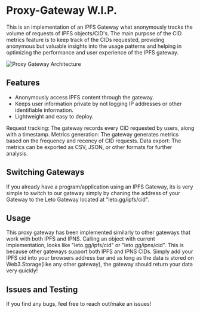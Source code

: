 # Proxy-Gateway W.I.P.

This is an implementation of an IPFS Gateway what anonymously tracks the volume of requests of IPFS objects/CID's. 
The main purpose of the CID metrics feature is to keep track of the CIDs requested, providing anonymous but valuable insights into the usage patterns and helping in optimizing the performance and user experience of the IPFS gateway.

![Proxy Gateway Architecture](https://user-images.githubusercontent.com/30084404/225565389-d78d75a7-7ee7-44c8-8ece-3793928c0f30.png)




## Features

- Anonymously access IPFS content through the gateway.
- Keeps user information private by not logging IP addresses or other identifiable information.
- Lightweight and easy to deploy.

Request tracking: The gateway records every CID requested by users, along with a timestamp.
Metrics generation: The gateway generates metrics based on the frequency and recency of CID requests.
Data export: The metrics can be exported as CSV, JSON, or other formats for further analysis.

## Switching Gateways

If you already have a program/application using an IPFS Gateway, its is very simple to switch to our gateway simply by chaning the address of your Gateway to the Leto Gateway located at "leto.gg/ipfs/cid".

## Usage

This proxy gateway has been implemented similarly to other gateways that work with both IPFS and IPNS. Calling an object with current implementation, looks like "leto.gg/ipfs/cid" or "leto.gg/ipns/cid". This is because other gateways support both IPFS and IPNS CIDs. Simply add your IPFS cid into your browsers address bar and as long as the data is stored on Web3.Storage(like any other gateway), the gateway should return your data very quickly!

## Issues and Testing

If you find any bugs, feel free to reach out/make an issues!
